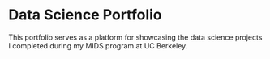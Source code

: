 # Data Science Portfolio

This portfolio serves as a platform for showcasing the data science projects I completed during my MIDS program at UC Berkeley.